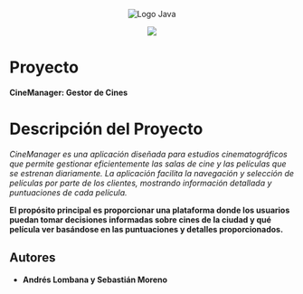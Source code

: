 <p align="center">
    <img src="https://seeklogo.com/images/J/java-logo-7833D1D21A-seeklogo.com.png" alt="Logo Java">
</p>

<p align="center">
    <img src="https://img.shields.io/badge/GitHub-%23121011.svg?style=for-the-badge&logo=github&logoColor=white">
</p>

# Proyecto

**CineManager: Gestor de Cines**

# Descripción del Proyecto

*CineManager es una aplicación diseñada para estudios cinematográficos que permite gestionar eficientemente las salas de cine y las películas que se estrenan diariamente. La aplicación facilita la navegación y selección de películas por parte de los clientes, mostrando información detallada y puntuaciones de cada película.*

 **El propósito principal es proporcionar una plataforma donde los usuarios puedan tomar decisiones informadas sobre cines de la ciudad y qué película ver basándose en las puntuaciones y detalles proporcionados.**

## Autores

* **Andrés Lombana y Sebastián Moreno** 
